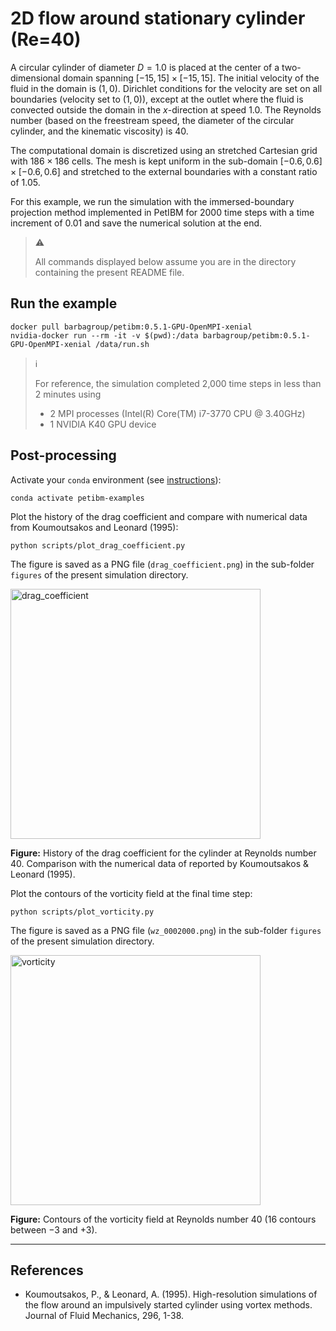 # 2D flow around stationary cylinder (Re=40)

A circular cylinder of diameter $D=1.0$ is placed at the center of a two-dimensional domain spanning $\left[ -15, 15 \right] \times \left[ -15, 15 \right]$.
The initial velocity of the fluid in the domain is $\left( 1, 0 \right)$.
Dirichlet conditions for the velocity are set on all boundaries (velocity set to $\left( 1, 0 \right)$), except at the outlet where the fluid is convected outside the domain in the $x$-direction at speed $1.0$.
The Reynolds number (based on the freestream speed, the diameter of the circular cylinder, and the kinematic viscosity) is $40$.

The computational domain is discretized using an stretched Cartesian grid with $186 \times 186$ cells.
The mesh is kept uniform in the sub-domain $\left[ -0.6, 0.6 \right] \times \left[ -0.6, 0.6 \right]$ and stretched to the external boundaries with a constant ratio of $1.05$.

For this example, we run the simulation with the immersed-boundary projection method implemented in PetIBM for $2000$ time steps with a time increment of $0.01$ and save the numerical solution at the end.

> :warning:
>
> All commands displayed below assume you are in the directory containing the present README file.

## Run the example

```shell
docker pull barbagroup/petibm:0.5.1-GPU-OpenMPI-xenial
nvidia-docker run --rm -it -v $(pwd):/data barbagroup/petibm:0.5.1-GPU-OpenMPI-xenial /data/run.sh
```

> :information_source:
>
> For reference, the simulation completed 2,000 time steps in less than 2 minutes using
>
> * 2 MPI processes (Intel(R) Core(TM) i7-3770 CPU @ 3.40GHz)
> * 1 NVIDIA K40 GPU device

## Post-processing

Activate your `conda` environment (see [instructions](../../../README.md)):

```shell
conda activate petibm-examples
```

Plot the history of the drag coefficient and compare with numerical data from Koumoutsakos and Leonard (1995):

```shell
python scripts/plot_drag_coefficient.py
```

The figure is saved as a PNG file (`drag_coefficient.png`) in the sub-folder `figures` of the present simulation directory.

<img src="figures/drag_coefficient.png" alt="drag_coefficient" width="400">

**Figure:** History of the drag coefficient for the cylinder at Reynolds number $40$. Comparison with the numerical data of reported by Koumoutsakos & Leonard (1995).

Plot the contours of the vorticity field at the final time step:

```shell
python scripts/plot_vorticity.py
```

The figure is saved as a PNG file (`wz_0002000.png`) in the sub-folder `figures` of the present simulation directory.

<img src="figures/wz_0002000.png" alt="vorticity" width="400">

**Figure:** Contours of the vorticity field at Reynolds number $40$ ($16$ contours between $-3$ and $+3$).

---

## References

* Koumoutsakos, P., & Leonard, A. (1995). High-resolution simulations of the flow around an impulsively started cylinder using vortex methods. Journal of Fluid Mechanics, 296, 1-38.
